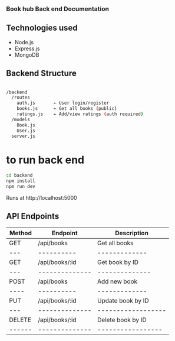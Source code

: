 ### Book hub Back end Documentation

## Technologies used 
- Node.js
- Express.js
- MongoDB

## Backend Structure

``` bash

/backend
  /routes
    auth.js       ← User login/register
    books.js      ← Get all books (public)
    ratings.js    ← Add/view ratings (auth required)
  /models
    Book.js
    User.js
  server.js
```
# to run back end 
 ``` bash
 cd backend
npm install
npm run dev

 ```

 Runs at http://localhost:5000

 ## API Endpoints
|Method|Endpoint|Description|
|------|--------|-----------|
|GET|/api/books|Get all books|
|---|----------|-------------|
|GET|/api/books/:id|Get book by ID|
|---|--------------|--------------|
|POST|/api/books| Add new book|
|----|----------|-------------|
|PUT|/api/books/:id| Update book by ID|
|---|--------------|------------------|
|DELETE|/api/books/:id|Delete book by ID|
|------|--------------|-----------------|
